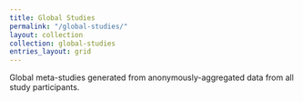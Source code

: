 ```yaml
---
title: Global Studies
permalink: "/global-studies/"
layout: collection
collection: global-studies
entries_layout: grid
---
```


Global meta-studies generated from anonymously-aggregated data from all study participants.
